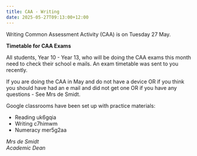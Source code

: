 ```yaml
---
title: CAA - Writing
date: 2025-05-27T09:13:00+12:00
---
```

Writing Common Assessment Activity (CAA) is on Tuesday 27 May.  

**Timetable for CAA Exams**

All students, Year 10 - Year 13, who will be doing the CAA exams this month need to check their school e mails. An exam timetable was sent to you recently.

If you are doing the CAA in May and do not have a device OR if you think you should have had an e mail and did not get one OR if you have any questions - See Mrs de Smidt.

Google classrooms have been set up with practice materials:  
* Reading uk6gqia  
* Writing c7himwm  
* Numeracy mer5g2aa

*Mrs de Smidt  
Academic Dean*
